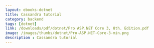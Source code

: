 ```yaml
---
layout: ebooks-dotnet
title: Cassandra tutorial
category: backend
tags: [dotnet]
link: /downloads/pdf/dotnet/Pro ASP.NET Core 3, 8th. Edition.pdf 
image: /images/thumbs/dotnet/Pro-ASP.NET-Core-3-min.png
description : Cassandra tutorial 
---
```












